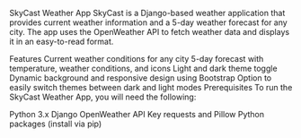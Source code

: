 SkyCast Weather App
SkyCast is a Django-based weather application that provides current weather information and a 5-day weather forecast for any city. The app uses the OpenWeather API to fetch weather data and displays it in an easy-to-read format.

Features
Current weather conditions for any city
5-day forecast with temperature, weather conditions, and icons
Light and dark theme toggle
Dynamic background and responsive design using Bootstrap
Option to easily switch themes between dark and light modes
Prerequisites
To run the SkyCast Weather App, you will need the following:

Python 3.x
Django
OpenWeather API Key
requests and Pillow Python packages (install via pip)
